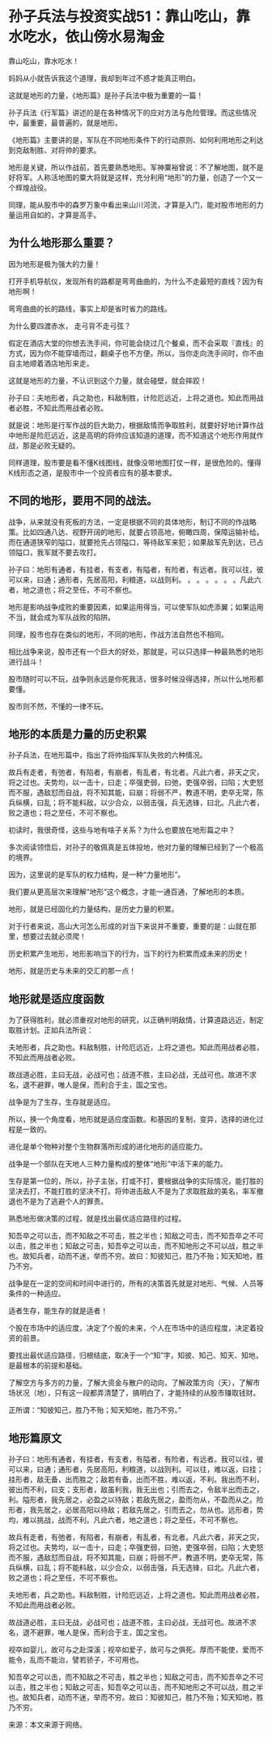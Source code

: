 # 孙子兵法与投资实战51：靠山吃山，靠水吃水，依山傍水易淘金

靠山吃山，靠水吃水！

妈妈从小就告诉我这个道理，我却到年过不惑才能真正明白。

这就是地形的力量，《地形篇》是孙子兵法中极为重要的一篇！

孙子兵法《行军篇》讲述的是在各种情况下的应对方法与危险管理。而这些情况中，最重要，最普遍的，就是地形。

《地形篇》主要讲的是，军队在不同地形条件下的行动原则、如何利用地形之利达到克敌制胜、对将帅的要求。

地形是关键，所以作战前，首先要熟悉地形。军神粟裕曾说：不了解地图，就不是好将军。人称活地图的粟大将就是这样，充分利用“地形”的力量，创造了一个又一个辉煌战役。

同理，能从股市中的森罗万象中看出来山川河流，才算是入门，能对股市地形的力量运用自如的，才算是高手。

## 为什么地形那么重要？
因为地形是极为强大的力量！

打开手机导航仪，发现所有的路都是弯弯曲曲的，为什么不走最短的直线？因为有地形啊！

弯弯曲曲的长的路线，事实上却是省时省力的路线。

为什么要四渡赤水， 走弓背不走弓弦？

假定在酒店大堂的你想去洗手间，你可能会绕过几个餐桌，而不会采取『直线』的方式，因为你不能穿墙而过，翻桌子也不方便。所以，当你走向洗手间时，你不由自主地顺着酒店地形来走。

这就是地形的力量，不认识到这个力量，就会碰壁，就会摔跤！

孙子曰：夫地形者，兵之助也，料敌制胜，计险厄远近，上将之道也。知此而用战者必胜，不知此而用战者必败。

就是说：地形是行军作战的巨大助力，根据敌情而争取胜利，就要好好地计算作战中地形是险厄远近，这是高明的将帅应该知道的道理，而不知道这个地形作用就作战，那是必败无疑的。

同样道理，股市要是看不懂K线图线，就像没带地图打仗一样，是很危险的。懂得K线形态之道，是股市中一个投资者应有的基本要求。

## 不同的地形，要用不同的战法。
战争，从来就没有死板的方法，一定是根据不同的具体地形，制订不同的作战略策。比如四通八达、视野开阔的地形，就要占领高地，俯瞰四周，保障运输补给。
而在通道狭窄的隘口，就要抢先占领隘口，等待敌军来犯；如果敌军先到达，已占领隘口，我军就不要去攻打。

孙子曰：地形有通者，有挂者，有支者，有隘者，有险者，有远者。我可以往，彼可以来，曰通；通形者，先居高阳，利粮道，以战则利。 。 。 。 。 。 。凡此六者，地之道也；将之至任，不可不察也。

地形是影响战争成败的重要因素，如果运用得当，可以使军队如虎添翼；如果运用不当，就会成为军队战败的陷阱。

同理，股市也存在类似的地形，不同的地形，作战方法自然也不相同。

相比战争来说，股市还有一个巨大的好处，那就是，可以只选择一种最熟悉的地形进行战斗！

股市随时可以不玩，战争则永远是你死我活，很多时候没得选择，所以什么地形都要懂。

股市则不然，不懂的一律不玩。

## 地形的本质是力量的历史积累
孙子兵法，在地形篇中，指出了将帅指挥军队失败的六种情况。

故兵有走者，有弛者，有陷者，有崩者，有乱者，有北者。凡此六者，非天之灾，将之过也。夫势均，以一击十，曰走；卒强吏弱，曰弛，吏强卒弱，曰陷；大吏怒而不服，遇敌怼而自战，将不知其能，曰崩；将弱不严，教道不明，吏卒无常，陈兵纵横，曰乱；将不能料敌，以少合众，以弱击强，兵无选锋，曰北。凡此六者，败之道也；将之至任，不可不察也。

初读时，我很奇怪，这些与地有啥子关系？为什么也要放在地形篇之中？

多次阅读领悟后，对孙子的敬佩真是五体投地，他对力量的理解已经到了一个极高的境界。

因为，这里说的是军队的权力结构，是一种“力量地形”。

我们要从更高层次来理解“地形”这个概念，才能一通百通，了解地形的本质。

地形，就是已经固化的力量结构，是历史力量的积累。

对于行者来说，高山大河怎么形成的对当下来说并不重要，重要的是：山就在那里，想要过去就必须爬！

历史积累产生地形，地形影响当下的行为，当下的行为积累而成未来的历史！

地形，就是历史与未来的交汇的那一点！


## 地形就是适应度函数
为了获得胜利，就必须重视对地形的研究，以正确判明敌情，计算道路远近，制定取胜计划。正如兵法所说：

夫地形者，兵之助也。料敌制胜，计险厄远近，上将之道也。知此而用战者必胜，不知此而用战者必败。

故战道必胜，主曰无战，必战可也；战道不胜，主曰必战，无战可也。故进不求名，退不避罪，唯人是保，而利合于主，国之宝也。

战争是为了生存，生存就是适应。

所以，换一个角度看，地形就是适应度函数。和基因的复制，变异，选择的进化过程是一致的。

进化是单个物种对整个生物群落所形成的进化地形的适应能力。

战争是一个部队在天地人三种力量构成的整体“地形”中活下来的能力。

生存是第一位的，所以，孙子主张，打或不打，要根据战争的实际情况，能打胜的坚决去打，不能打胜的坚决不打。将帅进击敌人不是为了求取胜敌的美名，率军撤退也不是为了逃避个人的罪责。

熟悉地形做决策的过程，就是找出最优适应路径的过程。

知吾卒之可以击，而不知敌之不可击，胜之半也；知敌之可击，而不知吾卒之不可以击，胜之半也；知敌之可击，知吾卒之可以击，而不知地形之不可以战，胜之半也。故知兵者，动而不迷，举而不穷。故曰：知彼知己，胜乃不殆；知天知地，胜乃不穷。

战争是在一定的空间和时间中进行的，所有的决策首先就是对地形、气候、人员等条件的一种适应。


适者生存，能生存的就是适者！

个股在市场中的适应度，决定了个股的未来，个人在市场中的适应程度，决定着投资的前景。

要找出最优适应路径，归根结底，取决于一个“知”字，知彼、知己、知天、知地，是最根本的前提和基础。

了解空方与多方的力量，了解大资金与散户的动向，了解政策方向（天），了解市场状况（地），只有这一段都弄清楚了，搞明白了，才能持续的从股市赚取钱财。


正所谓：“知彼知己，胜乃不殆；知天知地，胜乃不穷。”

## 地形篇原文
孙子曰：地形有通者，有挂者，有支者，有隘者，有险者，有远者。我可以往，彼可以来，曰通；通形者，先居高阳，利粮道，以战则利。可以往，难以返，曰挂；挂形者，敌无备，出而胜之；敌若有备，出而不胜，难以返，不利。我出而不利，彼出而不利，曰支；支形者，敌虽利我，我无出也；引而去之，令敌半出而击之，利。隘形者，我先居之，必盈之以待敌；若敌先居之，盈而勿从，不盈而从之。险形者，我先居之，必居高阳以待敌；若敌先居之，引而去之，勿从也。远形者，势均，难以挑战，战而不利。凡此六者，地之道也；将之至任，不可不察也。

故兵有走者，有弛者，有陷者，有崩者，有乱者，有北者。凡此六者，非天之灾，将之过也。夫势均，以一击十，曰走；卒强吏弱，曰弛，吏强卒弱，曰陷；大吏怒而不服，遇敌怼而自战，将不知其能，曰崩；将弱不严，教道不明，吏卒无常，陈兵纵横，曰乱；将不能料敌，以少合众，以弱击强，兵无选锋，曰北。凡此六者，败之道也；将之至任，不可不察也。

夫地形者，兵之助也。料敌制胜，计险厄远近，上将之道也。知此而用战者必胜，不知此而用战者必败。

故战道必胜，主曰无战，必战可也；战道不胜，主曰必战，无战可也。故进不求名，退不避罪，唯人是保，而利合于主，国之宝也。

视卒如婴儿，故可与之赴深溪；视卒如爱子，故可与之俱死。厚而不能使，爱而不能令，乱而不能治，譬若骄子，不可用也。

知吾卒之可以击，而不知敌之不可击，胜之半也；知敌之可击，而不知吾卒之不可以击，胜之半也；知敌之可击，知吾卒之可以击，而不知地形之不可以战，胜之半也。故知兵者，动而不迷，举而不穷。故曰：知彼知己，胜乃不殆；知天知地，胜乃不穷。

来源：本文来源于网络。
